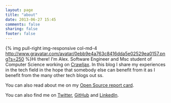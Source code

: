 ```yaml
---
layout: page
title: "about"
date: 2013-06-27 15:45
comments: false
sharing: false
footer: false
---
```


{% img pull-right img-responsive col-md-4 http://www.gravatar.com/avatar/0ebb9e4a763c8416dda5e02529ea0157.png?s=250 %}Hi there! I'm Alex. Software Engineer and Msc student of Computer Science working on [Crawljax](http://crawljax.com). In this blog I share my experiences in the tech field in the hope that somebody else can benefit from it as I benefit from the many other tech blogs out ss.

You can also read about me on my [Open Source report card](http://osrc.dfm.io/alexnederlof).

You can also find me on [Twitter](http://twitter.com/alexnederlof), [GitHub](https://github.com/alexnederlof) and [LinkedIn](http://nl.linkedin.com/in/alexnederlof).
